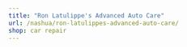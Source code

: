 ```yaml
---
title: "Ron Latulippe's Advanced Auto Care"
url: /nashua/ron-latulippes-advanced-auto-care/
shop: car repair
---
```

